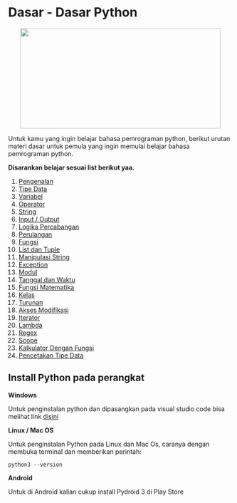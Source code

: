 # Dasar - Dasar Python

<p align="center">
  <img src="https://64.media.tumblr.com/2d0af9c90d1b1107313cc20bda01548a/tumblr_outwxnanpp1u79o2lo1_1280.gifv" width=450 height=225>
</p>


Untuk kamu yang ingin belajar bahasa pemrograman python, berikut urutan materi dasar untuk pemula yang ingin memulai belajar bahasa  pemrograman python. 

**Disarankan belajar sesuai list berikut yaa.**

1. [Pengenalan](01-Pengenalan)
2. [Tipe Data](02-Tipe-Data)
3. [Variabel](03-Variabel)
4. [Operator](04-Operator)
5. [String](05-String)
6. [Input / Output](06-Input-Output)
7. [Logika Percabangan](07-Percabangan)
8. [Perulangan](08-Perulangan)
9. [Fungsi](09-Fungsi)
10. [List dan Tuple](10-List-Tuple)
11. [Manipulasi String](11-Manipulasi-String)
12. [Exception](12-Exception)
13. [Modul](13-Module)
14. [Tanggal dan Waktu](14-Python-Date-Time)
15. [Fungsi Matematika](15-Python-Math)
16. [Kelas](16-Class)
17. [Turunan](17-Inheritance)
18. [Akses Modifikasi](18-Akses-Modifikasi)
19. [Iterator](19-Iterator)
20. [Lambda](20-Lambda)
21. [Regex](21-Regex)
22. [Scope](22-Scope)
23. [Kalkulator Dengan Fungsi](23-kalkulator-Dengan-Fungsi)
24. [Pencetakan Tipe Data](24-Casting-Tipe-Data)

## Install Python pada perangkat

**Windows**

  Untuk penginstalan python dan dipasangkan pada visual studio code bisa melihat link [disini](https://code.visualstudio.com/docs/python/python-tutorial)

**Linux / Mac OS**

  Untuk penginstalan Python pada Linux dan Mac Os, caranya dengan membuka terminal dan memberikan perintah:
    
    python3 --version
    
**Android**

  Untuk di Android kalian cukup install Pydroid 3 di Play Store
